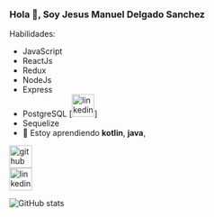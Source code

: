 ### Hola 👋, Soy Jesus Manuel Delgado Sanchez


Habilidades:
- JavaScript
- ReactJs
- Redux
- NodeJs
- Express
- PostgreSQL [<img src='https://raw.githubusercontent.com/rahuldkjain/github-profile-readme-generator/master/src/images/icons/Social/linked-in-alt.svg' alt='linkedin' height='40'>]
- Sequelize
- 🌱 Estoy aprendiendo **kotlin**, **java**,  


[<img src='https://cdn.jsdelivr.net/npm/simple-icons@3.0.1/icons/github.svg' alt='github' height='40'>](https://github.com/m6nuel)  
[<img src='https://raw.githubusercontent.com/rahuldkjain/github-profile-readme-generator/master/src/images/icons/Social/linked-in-alt.svg' alt='linkedin' height='40'>](https://www.linkedin.com/in/https://www.linkedin.com/in/m6nuel//)  

![GitHub stats](https://github-readme-stats.vercel.app/api?username=m6nuel&show_icons=true)  
